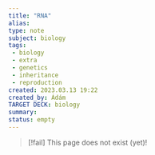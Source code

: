 ```yaml
---
title: "RNA"
alias: 
type: note
subject: biology
tags:
 - biology
 - extra
 - genetics
 - inheritance
 - reproduction
created: 2023.03.13 19:22
created_by: Ádám
TARGET DECK: biology
summary: 
status: empty
---
```

> [!fail] This page does not exist (yet)!